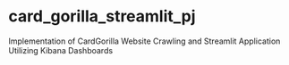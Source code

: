 # card_gorilla_streamlit_pj
Implementation of CardGorilla Website Crawling and Streamlit Application Utilizing Kibana Dashboards
